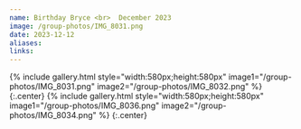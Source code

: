```yaml
---
name: Birthday Bryce <br>  December 2023
image: /group-photos/IMG_8031.png
date: 2023-12-12
aliases:
links:
---
```

 
{% include gallery.html style="width:580px;height:580px" image1="/group-photos/IMG_8031.png" image2="/group-photos/IMG_8032.png"  %} {:.center}
{% include gallery.html style="width:580px;height:580px" image1="/group-photos/IMG_8036.png" image2="/group-photos/IMG_8034.png"  %} {:.center}

